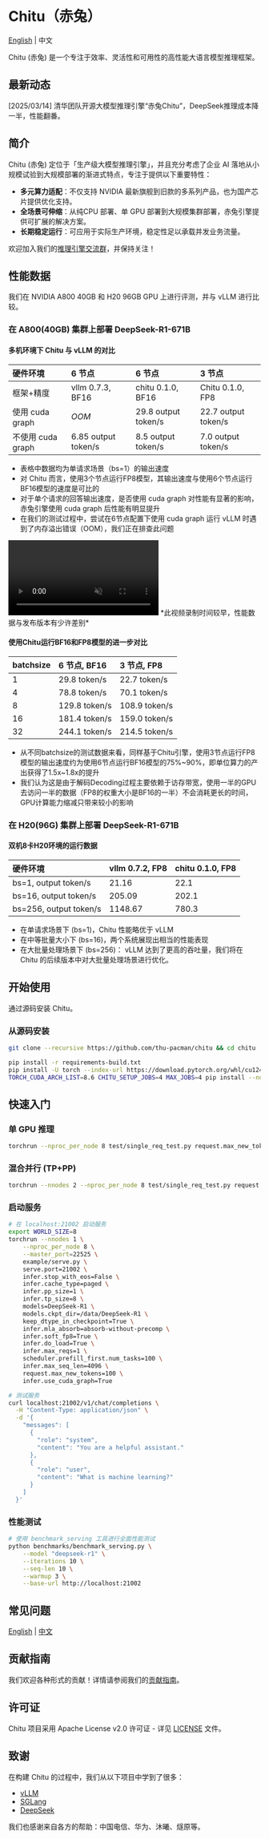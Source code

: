 
# Chitu（赤兔）

[English](../../README.md) | 中文


Chitu (赤兔) 是一个专注于效率、灵活性和可用性的高性能大语言模型推理框架。

## 最新动态

[2025/03/14] 清华团队开源大模型推理引擎“赤兔Chitu”，DeepSeek推理成本降一半，性能翻番。


## 简介

Chitu (赤兔) 定位于「生产级大模型推理引擎」，并且充分考虑了企业 AI 落地从小规模试验到大规模部署的渐进式特点，专注于提供以下重要特性：

- **多元算力适配**：不仅支持 NVIDIA 最新旗舰到旧款的多系列产品，也为国产芯片提供优化支持。
- **全场景可伸缩**：从纯CPU 部署、单 GPU 部署到大规模集群部署，赤兔引擎提供可扩展的解决方案。
- **长期稳定运行**：可应用于实际生产环境，稳定性足以承载并发业务流量。


欢迎加入我们的[推理引擎交流群](../../docs/assets/wechat_group.jpg)，并保持关注！

## 性能数据

我们在 NVIDIA A800 40GB 和 H20 96GB GPU 上进行评测，并与 vLLM 进行比较。

### 在 A800(40GB) 集群上部署 DeepSeek-R1-671B

#### 多机环境下 Chitu 与 vLLM 的对比

|硬件环境|6 节点|6 节点|3 节点|
|:---|:---|:---|:---|
|框架+精度|vllm 0.7.3, BF16|chitu 0.1.0, BF16|Chitu 0.1.0, FP8|
|使用 cuda graph|*OOM*|29.8 output token/s|22.7 output token/s|
|不使用 cuda graph|6.85 output token/s|8.5 output token/s|7.0 output token/s|

- 表格中数据均为单请求场景（bs=1）的输出速度
- 对 Chitu 而言，使用3个节点运行FP8模型，其输出速度与使用6个节点运行BF16模型的速度是可比的
- 对于单个请求的回答输出速度，是否使用 cuda graph 对性能有显著的影响，赤兔引擎使用 cuda graph 后性能有明显提升
- 在我们的测试过程中，尝试在6节点配置下使用 cuda graph 运行 vLLM 时遇到了内存溢出错误（OOM），我们正在排查此问题

<video src="https://github.com/user-attachments/assets/41495ac8-123d-4402-a6a8-0e0294b2edf4" autoplay loop muted controls>
</video>
*此视频录制时间较早，性能数据与发布版本有少许差别*

#### 使用Chitu运行BF16和FP8模型的进一步对比

|batchsize|6 节点, BF16 |3 节点, FP8|
|:---|:---|:---|
|1| 29.8 token/s| 22.7 token/s| 
|4| 78.8 token/s| 70.1 token/s| 
|8| 129.8 token/s| 108.9 token/s| 
|16| 181.4 token/s| 159.0 token/s| 
|32| 244.1 token/s| 214.5 token/s| 

- 从不同batchsize的测试数据来看，同样基于Chitu引擎，使用3节点运行FP8模型的输出速度约为使用6节点运行BF16模型的75%\~90%，即单位算力的产出获得了1.5x\~1.8x的提升
- 我们认为这是由于解码Decoding过程主要依赖于访存带宽，使用一半的GPU去访问一半的数据（FP8的权重大小是BF16的一半）不会消耗更长的时间，GPU计算能力缩减只带来较小的影响

### 在 H20(96G) 集群上部署 DeepSeek-R1-671B 

#### 双机8卡H20环境的运行数据

|硬件环境|vllm 0.7.2, FP8|chitu 0.1.0, FP8|
|:---|:---|:---|
|bs=1, output token/s|21.16|22.1|
|bs=16, output token/s|205.09|202.1|
|bs=256, output token/s|1148.67|780.3|

- 在单请求场景下 (bs=1)，Chitu 性能略优于 vLLM
- 在中等批量大小下 (bs=16)，两个系统展现出相当的性能表现
- 在大批量处理场景下 (bs=256)：
  vLLM 达到了更高的吞吐量，我们将在 Chitu 的后续版本中对大批量处理场景进行优化。


## 开始使用

通过源码安装 Chitu。

### 从源码安装

```bash
git clone --recursive https://github.com/thu-pacman/chitu && cd chitu

pip install -r requirements-build.txt
pip install -U torch --index-url https://download.pytorch.org/whl/cu124  # 根据您的 CUDA 版本调整
TORCH_CUDA_ARCH_LIST=8.6 CHITU_SETUP_JOBS=4 MAX_JOBS=4 pip install --no-build-isolation .
```

## 快速入门

### 单 GPU 推理

```bash
torchrun --nproc_per_node 8 test/single_req_test.py request.max_new_tokens=64 models=DeepSeek-R1 models.ckpt_dir=/data/DeepSeek-R1 infer.pp_size=1 infer.tp_size=8
```

### 混合并行 (TP+PP)

```bash
torchrun --nnodes 2 --nproc_per_node 8 test/single_req_test.py request.max_new_tokens=64 infer.pp_size=2 infer.tp_size=8 models=DeepSeek-R1 models.ckpt_dir=/data/DeepSeek-R1
```

### 启动服务

```bash
# 在 localhost:21002 启动服务
export WORLD_SIZE=8
torchrun --nnodes 1 \
    --nproc_per_node 8 \
    --master_port=22525 \
    example/serve.py \
    serve.port=21002 \
    infer.stop_with_eos=False \
    infer.cache_type=paged \
    infer.pp_size=1 \
    infer.tp_size=8 \
    models=DeepSeek-R1 \
    models.ckpt_dir=/data/DeepSeek-R1 \
    keep_dtype_in_checkpoint=True \
    infer.mla_absorb=absorb-without-precomp \
    infer.soft_fp8=True \
    infer.do_load=True \
    infer.max_reqs=1 \
    scheduler.prefill_first.num_tasks=100 \
    infer.max_seq_len=4096 \
    request.max_new_tokens=100 \
    infer.use_cuda_graph=True

# 测试服务
curl localhost:21002/v1/chat/completions \
  -H "Content-Type: application/json" \
  -d '{
    "messages": [
      {
        "role": "system",
        "content": "You are a helpful assistant."
      },
      {
        "role": "user",
        "content": "What is machine learning?"
      }
    ]
  }'
```

### 性能测试

```bash
# 使用 benchmark_serving 工具进行全面性能测试
python benchmarks/benchmark_serving.py \
    --model "deepseek-r1" \
    --iterations 10 \
    --seq-len 10 \
    --warmup 3 \
    --base-url http://localhost:21002
```

## 常见问题

[English](../en/FAQ.md) | [中文](FAQ.md)


## 贡献指南

我们欢迎各种形式的贡献！详情请参阅我们的[贡献指南](../../CONTRIBUTING.md)。

## 许可证

Chitu 项目采用 Apache License v2.0 许可证 - 详见 [LICENSE](../../LICENSE) 文件。

## 致谢

在构建 Chitu 的过程中，我们从以下项目中学到了很多：
- [vLLM](https://github.com/vllm-project/vllm)
- [SGLang](https://github.com/sgl-project/sglang)
- [DeepSeek](https://github.com/deepseek-ai)

我们也感谢来自各方的帮助：中国电信、华为、沐曦、燧原等。

